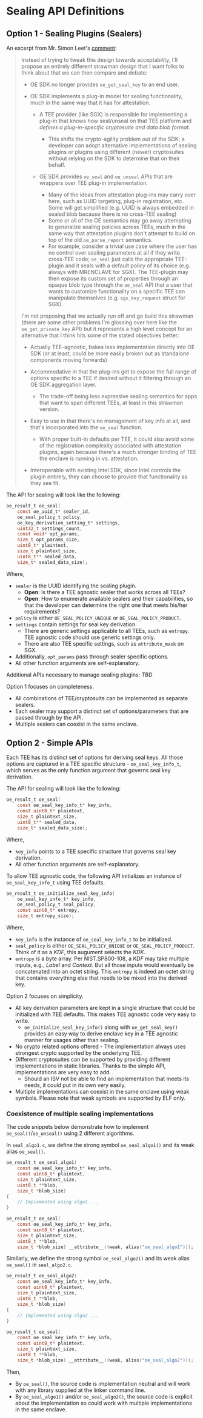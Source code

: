 # Sealing API Definitions

## Option 1 - Sealing Plugins (Sealers)

An excerpt from Mr. Simon Leet's [comment](https://github.com/openenclave/openenclave/pull/3652#discussion_r512388257):

> Instead of trying to tweak this design towards acceptability, I'll propose an entirely different strawman design that I want folks to think about that we can then compare and debate:
>
> * OE SDK no longer provides `oe_get_seal_key` to an end user.
> * OE SDK implements a plug-in model for sealing functionality, much in the same way that it has for attestation.
>
>   * A TEE provider (like SGX) is responsible for implementing a plug-in that knows how seal/unseal on that TEE platform and _defines a plug-in-specific cryptosuite and data blob format._
>
>     * This shifts the crypto-agility problem out of the SDK; a developer can adopt alternative implementations of sealing plugins or plugins using different (newer) cryptosuites without relying on the SDK to determine that on their behalf.
>   * OE SDK provides `oe_seal` and `oe_unseal` APIs that are wrappers over TEE plug-in implementation.
>
>     * Many of the ideas from attestation plug-ins may carry over here, such as UUID targeting, plug-in registration, etc. Some will get simplified (e.g. UUID is always embedded in sealed blob because there is no cross-TEE sealing)
>     * Some or all of the OE semantics may go away attempting to generalize sealing policies across TEEs, much in the same way that attestation plugins don't attempt to build on top of the old `oe_parse_report` semantics.
>     * For example, consider a trivial use case where the user has no control over sealing parameters at all if they write cross-TEE code; `oe_seal` just calls the appropriate TEE-plugin and it seals with a default policy of its choice (e.g. always with MRENCLAVE for SGX). The TEE-plugin may then expose its custom set of properties through an opaque blob type through the `oe_seal` API that a user that wants to customize functionality on a specific TEE can manipulate themselves (e.g. `sgx_key_request` struct for SGX).
>
> I'm not proposing that we actually run off and go build this strawman (there are some other problems I'm glossing over here like the `oe_get_private_key` API) but it represents a high level concept for an alternative that I think hits some of the stated objectives better:
>
> * Actually TEE-agnostic, bakes less implementation directly into OE SDK (or at least, could be more easily broken out as standalone components moving forwards)
> * Accommodative in that the plug-ins get to expose the full range of options specific to a TEE if desired without it filtering through an OE SDK aggregation layer.
>
>   * The trade-off being less expressive sealing semantics for apps that want to span different TEEs, at least in this strawman version.
> * Easy to use in that there's no management of key info at all, and that's incorporated into the `oe_seal` function.
>
>   * With proper built-in defaults per TEE, it could also avoid some of the registration complexity associated with attestation plugins, again because there's a much stronger binding of TEE the enclave is running in vs. attestation.
> * Interoperable with existing Intel SDK, since Intel controls the plugin entirely, they can choose to provide that functionality as they see fit.

The API for sealing will look like the following:

```C
oe_result_t oe_seal(
    const oe_uuid_t* sealer_id,
    oe_seal_policy_t policy,
    oe_key_derivation_setting_t* settings,
    uint32_t settings_count,
    const void* opt_params,
    size_t opt_params_size,
    uint8_t* plaintext,
    size_t plaintext_size,
    uint8_t** sealed_data,
    size_t* sealed_data_size);
```

Where,

- `sealer` is the UUID identifying the sealing plugin.
  - **Open**: Is there a TEE agnostic sealer that works across all TEEs?
  - **Open**: How to enumerate available sealers and their capabilities, so that the developer can determine the right one that meets his/her requirements?
- `policy` is either `OE_SEAL_POLICY_UNIQUE` or `OE_SEAL_POLICY_PRODUCT`.
- `settings` contain settings for seal key derivation.
  - There are generic settings applicable to all TEEs, such as `entropy`. TEE agnostic code should use generic settings only.
  - There are also TEE specific settings, such as `attribute_mask` on SGX.
- Additionally, `opt_params` pass through sealer specific options.
- All other function arguments are self-explanatory.

Additional APIs necessary to manage sealing plugins: *TBD*

Option 1 focuses on completeness.

- All combinations of TEE/cryptosuite can be implemented as separate sealers.
- Each sealer may support a distinct set of options/parameters that are passed through by the API.
- Multiple sealers can coexist in the same enclave.

## Option 2 - Simple APIs

Each TEE has its distinct set of options for deriving seal keys. All those options are captured in a TEE specific structure - `oe_seal_key_info_t`, which serves as the only function argument that governs seal key derivation.

The API for sealing will look like the following:

```C
oe_result_t oe_seal(
    const oe_seal_key_info_t* key_info,
    const uint8_t* plaintext,
    size_t plaintext_size,
    uint8_t** sealed_data,
    size_t* sealed_data_size);
```

Where,

- `key_info` points to a TEE specific structure that governs seal key derivation.
- All other function arguments are self-explanatory.

To allow TEE agnostic code, the following API initializes an instance of `oe_seal_key_info_t` using TEE defaults.

```C
oe_result_t oe_initialize_seal_key_info(
    oe_seal_key_info_t* key_info,
    oe_seal_policy_t seal_policy,
    const uint8_t* entropy,
    size_t entropy_size);
```

Where,

- `key_info` is the instance of `oe_seal_key_info_t` to be initialized.
- `seal_policy` is either `OE_SEAL_POLICY_UNIQUE` or `OE_SEAL_POLICY_PRODUCT`. Think of it as a *KDF*, this augument selects the *KDK*.
- `entropy` is a byte array. Per NIST.SP800-108, a *KDF* may take multiple inputs, e.g., *Label* and *Context*. But all those inputs would eventually be concatenated into an octet string. This `entropy` is indeed an octet string that contains everything else that needs to be mixed into the derived key.

Option 2 focuses on simplicity.

- All key derivation parameters are kept in a single structure that could be initialized with TEE defaults. This makes TEE agnostic code very easy to write.
  - `oe_initialize_seal_key_info()` along with `oe_get_seal_key()` provides an easy way to derive enclave key in a TEE agnostic manner for usages other than sealing.
- No crypto related options offered - The implementation always uses strongest crypto supported by the underlying TEE.
- Different cryptosuites can be supported by providing different implementations in static libraries. Thanks to the simple API, implementations are very easy to add.
  - Should an ISV not be able to find an implementation that meets its needs, it could put in its own very easily.
- Multiple implementations can coexist in the same enclave using weak symbols. Please note that weak symbols are supported by ELF only.

### Coexistence of multiple sealing implementations

The code snippets below demonstrate how to implement `oe_seal()`/`oe_unseal()` using 2 different algorithms.

In `seal_algo1.c`, we define the strong symbol `oe_seal_algo1()` and its weak alias `oe_seal()`.

```C
oe_result_t oe_seal_algo1(
    const oe_seal_key_info_t* key_info,
    const uint8_t* plaintext,
    size_t plaintext_size,
    uint8_t **blob,
    size_t *blob_size)
{
    // Implemented using algo1 ...
}

oe_result_t oe_seal(
    const oe_seal_key_info_t* key_info,
    const uint8_t* plaintext,
    size_t plaintext_size,
    uint8_t **blob,
    size_t *blob_size) __attribute__((weak, alias("oe_seal_algo1")));
```

Similarly, we define the strong symbol `oe_seal_algo2()` and its weak alias `oe_seal()` in `seal_algo2.c`.

```C
oe_result_t oe_seal_algo2(
    const oe_seal_key_info_t* key_info,
    const uint8_t* plaintext,
    size_t plaintext_size,
    uint8_t **blob,
    size_t *blob_size)
{
    // Implemented using algo2 ...
}

oe_result_t oe_seal(
    const oe_seal_key_info_t* key_info,
    const uint8_t* plaintext,
    size_t plaintext_size,
    uint8_t **blob,
    size_t *blob_size) __attribute__((weak, alias("oe_seal_algo2")));
```

Then,

- By `oe_seal()`, the source code is implementation neutral and will work with any library supplied at the linker command line.
- By `oe_seal_algo1()` and/or `oe_seal_algo2()`, the source code is explicit about the implementation so could work with multiple implementations in the same enclave.
